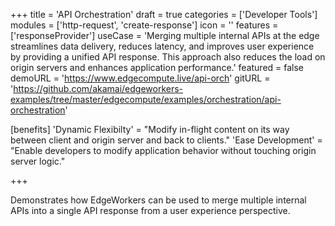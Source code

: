 +++
title = 'API Orchestration'
draft = true
categories = ['Developer Tools']
modules = ['http-request', 'create-response']
icon = ''
features = ['responseProvider']
useCase = 'Merging multiple internal APIs at the edge streamlines data delivery, reduces latency, and improves user experience by providing a unified API response. This approach also reduces the load on origin servers and enhances application performance.'
featured = false
demoURL = 'https://www.edgecompute.live/api-orch'
gitURL = 'https://github.com/akamai/edgeworkers-examples/tree/master/edgecompute/examples/orchestration/api-orchestration'

[benefits]
	'Dynamic Flexibilty' = "Modify in-flight content on its way between client and origin server and back to clients."
	'Ease Development' = "Enable developers to modify application behavior without touching origin server logic."

+++

Demonstrates how EdgeWorkers can be used to merge multiple internal APIs into a single API response from a user experience perspective.

